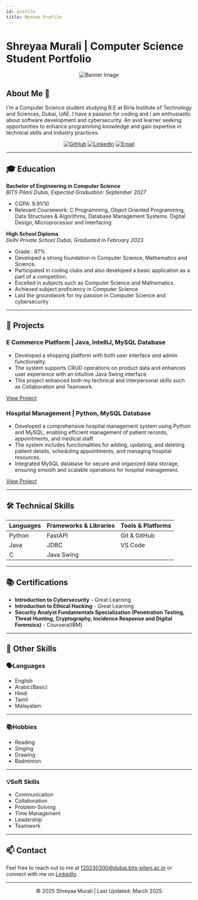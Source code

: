 ```yaml
---
id: profile
title: Mentee Profile
---
```


# Shreyaa Murali | Computer Science Student Portfolio 

<div align="center">
  <img src="https://avatars.githubusercontent.com/u/190090993?s=400&u=517e9aa7d3a590f8cc71a820c26915390768528b&v=4" alt="Banner Image" />
</div>

## About Me 👋

I'm a Computer Science student studying B.E at Birla Institute of Technology and Sciences, Dubai, UAE. 
I have a passion for coding and I am enthusiastic about software development and cybersecurity. 
An avid learner seeking opportunities to enhance programming knowledge and gain expertise in technical skills and industry practices.

<div align="center">
  
[![GitHub](https://img.shields.io/badge/GitHub-100000?style=for-the-badge&logo=github&logoColor=white)](https://github.com/shreyaa1811)
[![LinkedIn](https://img.shields.io/badge/LinkedIn-0077B5?style=for-the-badge&logo=linkedin&logoColor=white)](https://linkedin.com/in/shreyaa18)
[![Email](https://img.shields.io/badge/Email-D14836?style=for-the-badge&logo=gmail&logoColor=white)](mailto:f20230300@dubai.bits-pilani.ac.in)

</div>

---

## 🎓 Education

**Bachelor of Engineering in Computer Science**  
*BITS Pilani Dubai, Expected Graduation: September 2027*
- CGPA: 9.91/10
- Relevant Coursework: C Programming, Object Oriented Programming, Data Structures & Algorithms, Database Management Systems. Digital Design, Microprocessor and Interfacing

**High School Diploma**  
*Delhi Private School Dubai, Graduated in February 2023*
- Grade : 97%
- Developed a strong foundation in Computer Science, Mathematics and Science.
- Participated in coding clubs and also developed a basic application as a part of a competition.
- Excelled in subjects such as Computer Science and Mathematics.
- Achieved subject proficiency in Computer Science
- Laid the groundwork for my passion in Computer Science and cybersecurity
---

## 🚀 Projects

###  E Commerce Platform | Java, IntelliJ, MySQL Database

- Developed a shopping platform with both user interface and admin functionality.  
- The system supports CRUD operations on product data and enhances user experience with an intuitive Java Swing interface. 
- This project enhanced both my technical and interpersonal skills such as Collaboration and Teamwork.

[View Project](https://github.com/shreyaa1811/Shopping-App-OOP) 

###  Hospital Management | Python, MySQL Database  

- Developed a comprehensive hospital management system using Python and MySQL, enabling efficient management of patient records, appointments, and medical staff.  
- The system includes functionalities for adding, updating, and deleting patient details, scheduling appointments, and managing hospital resources. 
- Integrated MySQL database for secure and organized data storage, ensuring smooth and scalable operations for hospital management.

[View Project](https://github.com/shreyaa1811/Hospital-Management) 

---

## 🛠️ Technical Skills

<div align="center">

| **Languages** | **Frameworks & Libraries** | **Tools & Platforms** |
|---------------|----------------------------|-----------------------|
| Python        | FastAPI                    | Git & GitHub          |
| Java          | JDBC                       | VS Code               |
| C             | Java Swing                 |                       |
         


</div>

---

## 📚 Certifications

- **Introduction to Cybersecurity** - Great Learning
- **Introduction to Ethical Hacking** - Great Learning
- **Security Analyst Fundamentals Specialization (Penetration Testing, Threat Hunting, Cryptography, Incidence Response and Digital Forensics)** - Coursera(IBM)

---
## 🎯 Other Skills
### 🗣️Languages
- English
- Arabic(Basic)
- Hindi
- Tamil
- Malayalam
---
### 📚Hobbies
- Reading
- Singing
- Drawing
- Badminton
---
### 💡Soft Skills
-  Communication 
- Collaboration 
- Problem-Solving 
- Time Management
- Leadership
- Teamwork
---

## 📫 Contact

Feel free to reach out to me at [f20230300@dubai.bits-pilani.ac.in](mailto:your.email@example.com) or connect with me on [LinkedIn](https://linkedin.com/in/shreyaa18).


---

<footer>
<div align="center">
  <p>© 2025 Shreyaa Murali | Last Updated: March 2025</p>
</div>
</footer>